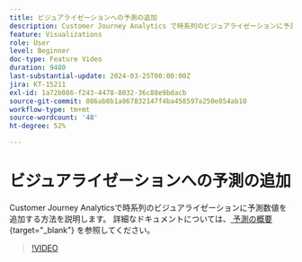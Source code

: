 ```yaml
---
title: ビジュアライゼーションへの予測の追加
description: Customer Journey Analytics で時系列のビジュアライゼーションに予測数値を追加する方法を説明します。
feature: Visualizations
role: User
level: Beginner
doc-type: Feature Video
duration: 9480
last-substantial-update: 2024-03-25T00:00:00Z
jira: KT-15211
exl-id: 1a72b086-f243-4478-8032-36c88e9bdacb
source-git-commit: 086ab8b1a867832147f4ba458597a250e854ab10
workflow-type: tm+mt
source-wordcount: '48'
ht-degree: 52%

---
```


# ビジュアライゼーションへの予測の追加

Customer Journey Analyticsで時系列のビジュアライゼーションに予測数値を追加する方法を説明します。 詳細なドキュメントについては、[ 予測の概要 ](https://experienceleague.adobe.com/en/docs/analytics-platform/using/cja-workspace/forecasting/forecasting#){target="_blank"} を参照してください。

>[!VIDEO](https://video.tv.adobe.com/v/3428021/?learn=on)
